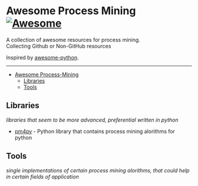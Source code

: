 # Awesome Process Mining [![Awesome](https://cdn.rawgit.com/sindresorhus/awesome/d7305f38d29fed78fa85652e3a63e154dd8e8829/media/badge.svg)](https://github.com/sindresorhus/awesome)
A collection of awesome resources for process mining. <br>
Collecting Github or Non-GitHub resources


Inspired by [awesome-python](https://github.com/vinta/awesome-python).

---

- [Awesome Process-Mining](#process-mining)
    - [Libraries](#libraries)
    - [Tools](#tools)



## Libraries

*libraries that seem to be more advanced, preferential written in python*

* [pm4py](https://github.com/pm4py/pm4py-source) - Python library that contains process mining alorithms for python

## Tools

*single implementations of certain process mining alorithms, that could help in certain fields of application*
 
